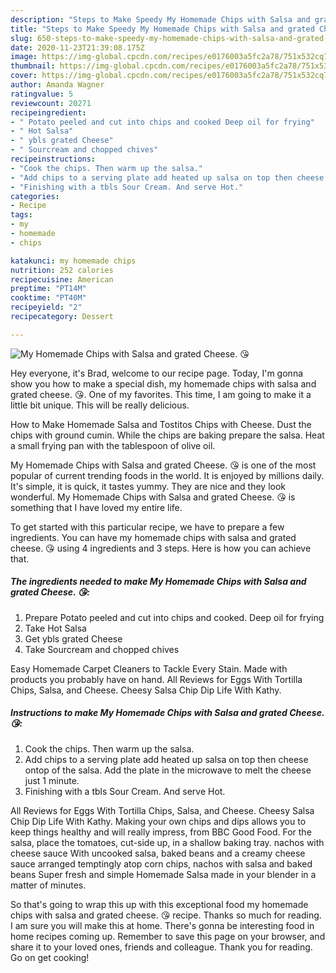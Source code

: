 ```yaml
---
description: "Steps to Make Speedy My Homemade Chips with Salsa and grated Cheese. 😘"
title: "Steps to Make Speedy My Homemade Chips with Salsa and grated Cheese. 😘"
slug: 650-steps-to-make-speedy-my-homemade-chips-with-salsa-and-grated-cheese
date: 2020-11-23T21:39:08.175Z
image: https://img-global.cpcdn.com/recipes/e0176003a5fc2a78/751x532cq70/my-homemade-chips-with-salsa-and-grated-cheese-😘-recipe-main-photo.jpg
thumbnail: https://img-global.cpcdn.com/recipes/e0176003a5fc2a78/751x532cq70/my-homemade-chips-with-salsa-and-grated-cheese-😘-recipe-main-photo.jpg
cover: https://img-global.cpcdn.com/recipes/e0176003a5fc2a78/751x532cq70/my-homemade-chips-with-salsa-and-grated-cheese-😘-recipe-main-photo.jpg
author: Amanda Wagner
ratingvalue: 5
reviewcount: 20271
recipeingredient:
- " Potato peeled and cut into chips and cooked Deep oil for frying"
- " Hot Salsa"
- " ybls grated Cheese"
- " Sourcream and chopped chives"
recipeinstructions:
- "Cook the chips. Then warm up the salsa."
- "Add chips to a serving plate add heated up salsa on top then cheese ontop of the salsa. Add the plate in the microwave to melt the cheese just 1 minute."
- "Finishing with a tbls Sour Cream. And serve Hot."
categories:
- Recipe
tags:
- my
- homemade
- chips

katakunci: my homemade chips 
nutrition: 252 calories
recipecuisine: American
preptime: "PT14M"
cooktime: "PT40M"
recipeyield: "2"
recipecategory: Dessert

---
```



![My Homemade Chips with Salsa and grated Cheese. 😘](https://img-global.cpcdn.com/recipes/e0176003a5fc2a78/751x532cq70/my-homemade-chips-with-salsa-and-grated-cheese-😘-recipe-main-photo.jpg)

Hey everyone, it's Brad, welcome to our recipe page. Today, I'm gonna show you how to make a special dish, my homemade chips with salsa and grated cheese. 😘. One of my favorites. This time, I am going to make it a little bit unique. This will be really delicious.

How to Make Homemade Salsa and Tostitos Chips with Cheese. Dust the chips with ground cumin. While the chips are baking prepare the salsa. Heat a small frying pan with the tablespoon of olive oil.

My Homemade Chips with Salsa and grated Cheese. 😘 is one of the most popular of current trending foods in the world. It is enjoyed by millions daily. It's simple, it is quick, it tastes yummy. They are nice and they look wonderful. My Homemade Chips with Salsa and grated Cheese. 😘 is something that I have loved my entire life.


To get started with this particular recipe, we have to prepare a few ingredients. You can have my homemade chips with salsa and grated cheese. 😘 using 4 ingredients and 3 steps. Here is how you can achieve that.

<!--inarticleads1-->

##### The ingredients needed to make My Homemade Chips with Salsa and grated Cheese. 😘:

1. Prepare  Potato peeled and cut into chips and cooked. Deep oil for frying
1. Take  Hot Salsa
1. Get  ybls grated Cheese
1. Take  Sourcream and chopped chives


Easy Homemade Carpet Cleaners to Tackle Every Stain. Made with products you probably have on hand. All Reviews for Eggs With Tortilla Chips, Salsa, and Cheese. Cheesy Salsa Chip Dip Life With Kathy. 

<!--inarticleads2-->

##### Instructions to make My Homemade Chips with Salsa and grated Cheese. 😘:

1. Cook the chips. Then warm up the salsa.
1. Add chips to a serving plate add heated up salsa on top then cheese ontop of the salsa. Add the plate in the microwave to melt the cheese just 1 minute.
1. Finishing with a tbls Sour Cream. And serve Hot.


All Reviews for Eggs With Tortilla Chips, Salsa, and Cheese. Cheesy Salsa Chip Dip Life With Kathy. Making your own chips and dips allows you to keep things healthy and will really impress, from BBC Good Food. For the salsa, place the tomatoes, cut-side up, in a shallow baking tray. nachos with cheese sauce With uncooked salsa, baked beans and a creamy cheese sauce arranged temptingly atop corn chips, nachos with salsa and baked beans Super fresh and simple Homemade Salsa made in your blender in a matter of minutes. 

So that's going to wrap this up with this exceptional food my homemade chips with salsa and grated cheese. 😘 recipe. Thanks so much for reading. I am sure you will make this at home. There's gonna be interesting food in home recipes coming up. Remember to save this page on your browser, and share it to your loved ones, friends and colleague. Thank you for reading. Go on get cooking!
